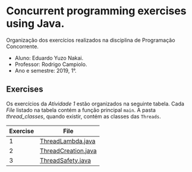 # Concurrent programming exercises using Java.
Organização dos exercícios realizados na disciplina de Programação Concorrente.

- Aluno: Eduardo Yuzo Nakai.
- Professor: Rodrigo Campiolo.
- Ano e semestre: 2019, 1°.

## Exercises
Os exercícios da *Atividade 1* estão organizados na seguinte tabela. Cada *File* listado na tabela contém a função principal ```main```. A pasta *thread_classes*, quando existir, contém as classes das ```Threads```.

| Exercise | File |
| ------ | ------ |
| 1 | [ThreadLambda.java][PlDb] |
| 2 | [ThreadCreation.java][PlGh] |
| 3 | [ThreadSafety.java][PlGd] |

[PlDb]: <https://github.com/tabsnospaces/concurrent-programming-for-fun/tree/master/src/threads/introduction/ThreadLambda.java>
[PlGh]: <https://github.com/tabsnospaces/concurrent-programming-for-fun/tree/master/src/threads/introduction/ThreadCreation.java>
[PlGd]: <https://github.com/tabsnospaces/concurrent-programming-for-fun/tree/master/src/threads/introduction/ThreadSafety.java>
